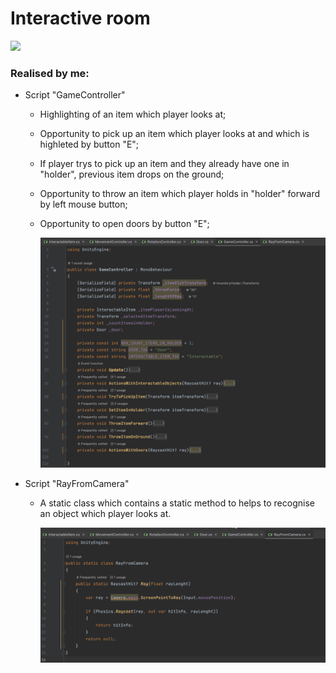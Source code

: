 # Interactive room

![](https://github.com/alex-spiian/Unity3dPractice/blob/main/Room/Images/ezgif.com-video-to-gif%20(2).gif)

### Realised by me:
- Script "GameController"
   - Highlighting of an item which player looks at;
   - Opportunity to pick up an item which player looks at and which is highleted by button "E";
   - If player trys to pick up an item and they already have one in "holder", previous item drops on the ground;
   - Opportunity to throw an item which player holds in "holder" forward by left mouse button;
   - Opportunity to open doors by button "E";
     
     ![](https://github.com/alex-spiian/Unity3dPractice/blob/main/Room/Images/gamecontrollerRoom.jpg)

- Script "RayFromCamera"
    - A static class which contains a static method to helps to recognise an object which player looks at.

      ![](https://github.com/alex-spiian/Unity3dPractice/blob/main/Room/Images/rayfromcameraRoom.jpg)

